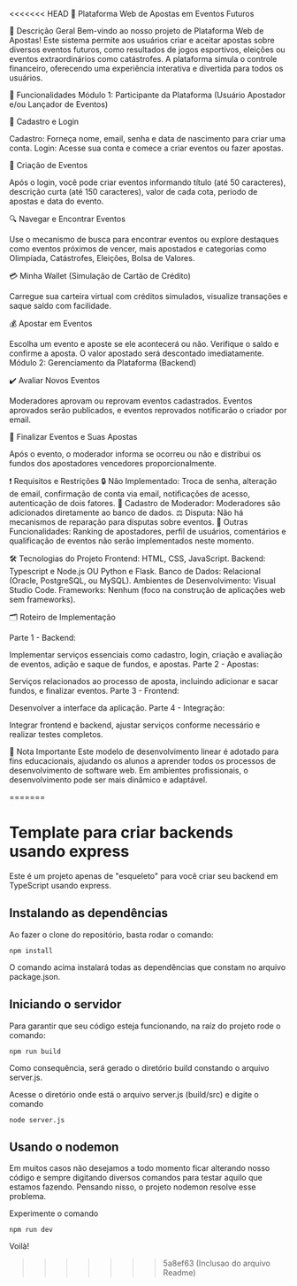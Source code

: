 <<<<<<< HEAD
🎲 Plataforma Web de Apostas em Eventos Futuros

🌟 Descrição Geral
Bem-vindo ao nosso projeto de Plataforma Web de Apostas! Este sistema permite aos usuários criar e aceitar apostas sobre diversos eventos futuros, como resultados de jogos esportivos, eleições ou eventos extraordinários como catástrofes. A plataforma simula o controle financeiro, oferecendo uma experiência interativa e divertida para todos os usuários.


🚀 Funcionalidades
Módulo 1: Participante da Plataforma (Usuário Apostador e/ou Lançador de Eventos)

🔑 Cadastro e Login

Cadastro: Forneça nome, email, senha e data de nascimento para criar uma conta.
Login: Acesse sua conta e comece a criar eventos ou fazer apostas.

📝 Criação de Eventos

Após o login, você pode criar eventos informando título (até 50 caracteres), descrição curta (até 150 caracteres), valor de cada cota, período de apostas e data do evento.

🔍 Navegar e Encontrar Eventos

Use o mecanismo de busca para encontrar eventos ou explore destaques como eventos próximos de vencer, mais apostados e categorias como Olimpíada, Catástrofes, Eleições, Bolsa de Valores.

💳 Minha Wallet (Simulação de Cartão de Crédito)

Carregue sua carteira virtual com créditos simulados, visualize transações e saque saldo com facilidade.

💰 Apostar em Eventos

Escolha um evento e aposte se ele acontecerá ou não. Verifique o saldo e confirme a aposta. O valor apostado será descontado imediatamente.
Módulo 2: Gerenciamento da Plataforma (Backend)

✔️ Avaliar Novos Eventos

Moderadores aprovam ou reprovam eventos cadastrados. Eventos aprovados serão publicados, e eventos reprovados notificarão o criador por email.

🏁 Finalizar Eventos e Suas Apostas

Após o evento, o moderador informa se ocorreu ou não e distribui os fundos dos apostadores vencedores proporcionalmente.

❗ Requisitos e Restrições
🔒 Não Implementado: Troca de senha, alteração de email, confirmação de conta via email, notificações de acesso, autenticação de dois fatores.
👤 Cadastro de Moderador: Moderadores são adicionados diretamente ao banco de dados.
⚖️ Disputa: Não há mecanismos de reparação para disputas sobre eventos.
🚫 Outras Funcionalidades: Ranking de apostadores, perfil de usuários, comentários e qualificação de eventos não serão implementados neste momento.

🛠️ Tecnologias do Projeto
Frontend: HTML, CSS, JavaScript.
Backend: Typescript e Node.js OU Python e Flask.
Banco de Dados: Relacional (Oracle, PostgreSQL, ou MySQL).
Ambientes de Desenvolvimento: Visual Studio Code.
Frameworks: Nenhum (foco na construção de aplicações web sem frameworks).

🗂️ Roteiro de Implementação

Parte 1 - Backend:

Implementar serviços essenciais como cadastro, login, criação e avaliação de eventos, adição e saque de fundos, e apostas.
Parte 2 - Apostas:

Serviços relacionados ao processo de aposta, incluindo adicionar e sacar fundos, e finalizar eventos.
Parte 3 - Frontend:

Desenvolver a interface da aplicação.
Parte 4 - Integração:

Integrar frontend e backend, ajustar serviços conforme necessário e realizar testes completos.

📝 Nota Importante
Este modelo de desenvolvimento linear é adotado para fins educacionais, ajudando os alunos a aprender todos os processos de desenvolvimento de software web. Em ambientes profissionais, o desenvolvimento pode ser mais dinâmico e adaptável.

=======
# Template para criar backends usando express

Este é um projeto apenas de "esqueleto" para você criar seu backend em TypeScript usando express.

## Instalando as dependências

Ao fazer o clone do repositório, basta rodar o comando: 

```
npm install
```
O comando acima instalará todas as dependências que constam no arquivo package.json.

## Iniciando o servidor

Para garantir que seu código esteja funcionando, na raíz do projeto rode o comando: 

```
npm run build
```
Como consequência, será gerado o diretório build constando o arquivo server.js. 

Acesse o diretório onde está o arquivo server.js (build/src) e digite o comando
```
node server.js
```

## Usando o nodemon

Em muitos casos não desejamos a todo momento ficar alterando nosso código e sempre digitando diversos comandos para testar aquilo que estamos fazendo. Pensando nisso, o projeto nodemon resolve esse problema. 

Experimente o comando

```
npm run dev
```

Voilà!
>>>>>>> 5a8ef63 (Inclusao do arquivo Readme)

